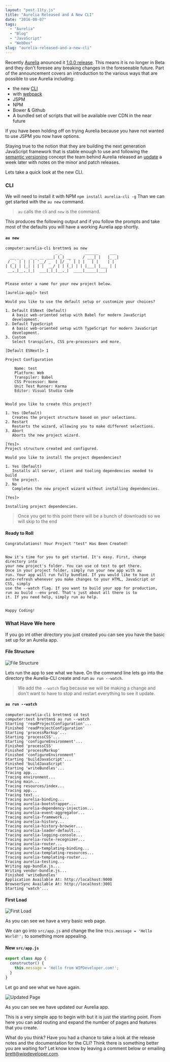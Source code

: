 ```yaml
---
layout: "post.11ty.js"
title: "Aurelia Released and A New CLI"
date: "2016-08-07"
tags: 
  - "Aurelia"
  - "Blog"
  - "JavaScript"
  - "WebDev"
slug: "aurelia-released-and-a-new-cli"
---
```


Recently [Aurelia](aurelia.io) anounced it [1.0.0 release](http://blog.durandal.io/2016/07/27/aurelia-1-0-is-here/). This means it is no longer in Beta and they don't foresee any breaking changes in the foreseeable future. Part of the announcement covers an introduction to the various ways that are possible to use Aurelia including:

- the new [CLI](http://aurelia.io/hub.html#/doc/article/aurelia/framework/latest/the-aurelia-cli)
- with [webpack](http://aurelia.io/hub.html#/doc/article/aurelia/framework/latest/setup-webpack)
- JSPM
- NPM
- Bower & Github
- A bundled set of scripts that will be available over CDN in the near future

If you have been holding off on trying Aurelia because you have not wanted to use JSPM you now have options.

Staying true to the notion that they are building the next generation JavaScript framework that is stable enough to use and following the [semantic versioning](http://semver.org/) concept the team behind Aurelia released an [update](http://blog.durandal.io/2016/08/03/releases-august-3-2016/) a week later with notes on the minor and patch releases.

Lets take a quick look at the new CLI.

### CLI

We will need to install it with NPM `npm install aurelia-cli -g` Than we can get started with the `au new` command.

> `au` calls the cli and `new` is the command.

This produces the following output and if you follow the prompts and take most of the defaults you will have a working Aurelia app shortly.

#### `au new`

```
computer:aurelia-cli brettmn$ au new  
                      _ _          ______     ___
  __ _ _   _ _ __ ___| (_) __ _   / ___| |   |_ _|
 / _` | | | | '__/ _  | |/ _` | | |   | |    | |
| (_| | |_| | | |  __/ | | (_| | | |___| |___ | |
 __,_|__,_|_|  ___|_|_|__,_|  ____|_____|___|


Please enter a name for your new project below.

[aurelia-app]> test

Would you like to use the default setup or customize your choices?

1. Default ESNext (Default)  
   A basic web-oriented setup with Babel for modern JavaScript
   development.
2. Default TypeScript  
   A basic web-oriented setup with TypeScript for modern JavaScript
   development.
3. Custom  
   Select transpilers, CSS pre-processors and more.

[Default ESNext]> 1

Project Configuration

    Name: test
    Platform: Web
    Transpiler: Babel
    CSS Processor: None
    Unit Test Runner: Karma
    Editor: Visual Studio Code


Would you like to create this project?

1. Yes (Default)  
   Creates the project structure based on your selections.
2. Restart  
   Restarts the wizard, allowing you to make different selections.
3. Abort  
   Aborts the new project wizard.

[Yes]>
Project structure created and configured.

Would you like to install the project dependencies?

1. Yes (Default)  
   Installs all server, client and tooling dependencies needed to build
   the project.
2. No  
   Completes the new project wizard without installing dependencies.

[Yes]>

Installing project dependencies.  
```

> Once you get to this point there will be a bunch of downloads so we will skip to the end

#### Ready to Roll

```
Congratulations! Your Project "test" Has Been Created!


Now it's time for you to get started. It's easy. First, change directory into  
your new project's folder. You can use cd test to get there.  
Once in your project folder, simply run your new app with au  
run. Your app will run fully bundled. If you would like to have it  
auto-refresh whenever you make changes to your HTML, JavaScript or CSS, simply  
use the --watch flag. If you want to build your app for production,  
run au build --env prod. That's just about all there is to  
it. If you need help, simply run au help.


Happy Coding!  
```

### What Have We here

If you go int other directory you just created you can see you have the basic set up for an Aurelia app.

#### File Structure

![File Structure](images/00-file-structure1.png)

Lets run the app to see what we have. On the command line lets go into the directory the Aurelia-CLI create and run `au run --watch`.

> We add the `--watch` flag because we will be making a change and don't want to have to stop and restart everything to see it update.

#### `au run --watch`

```
computer:aurelia-cli brettmn$ cd test  
computer:test brettmn$ au run --watch  
Starting 'readProjectConfiguration'...  
Finished 'readProjectConfiguration'  
Starting 'processMarkup'...  
Starting 'processCSS'...  
Starting 'configureEnvironment'...  
Finished 'processCSS'  
Finished 'processMarkup'  
Finished 'configureEnvironment'  
Starting 'buildJavaScript'...  
Finished 'buildJavaScript'  
Starting 'writeBundles'...  
Tracing app...  
Tracing environment...  
Tracing main...  
Tracing resources/index...  
Tracing app...  
Tracing text...  
Tracing aurelia-binding...  
Tracing aurelia-bootstrapper...  
Tracing aurelia-dependency-injection...  
Tracing aurelia-event-aggregator...  
Tracing aurelia-framework...  
Tracing aurelia-history...  
Tracing aurelia-history-browser...  
Tracing aurelia-loader-default...  
Tracing aurelia-logging-console...  
Tracing aurelia-route-recognizer...  
Tracing aurelia-router...  
Tracing aurelia-templating-binding...  
Tracing aurelia-templating-resources...  
Tracing aurelia-templating-router...  
Tracing aurelia-testing...  
Writing app-bundle.js...  
Writing vendor-bundle.js...  
Finished 'writeBundles'  
Application Available At: http://localhost:9000  
BrowserSync Available At: http://localhost:3001  
Starting 'watch'...  
```

#### First Load

![First Load](images/01-first-run1.png)

As you can see we have a very basic web page.

We can go into `src/app.js` and change the line `this.message = 'Hello World!';` to something more appealing.

#### New `src/app.js`

```javascript
export class App {  
  constructor() {
    this.message = 'Hello from WIPDeveloper.com!';
  }
}
```

Let go and see what we have again.

![Updated Page](images/02-updated1.png)

As you can see we have updated our Aurelia app.

This is a very simple app to begin with but it is just the starting point. From here you can add routing and expand the number of pages and features that you create.

What do you think? Have you had a chance to take a look at the release notes and the documentation for the CLI? Think there is something better you are waiting for? Let know know by leaving a comment below or emailing [brett@wipdeveloper.com](mailto:brett@wipdeveloper.com).
